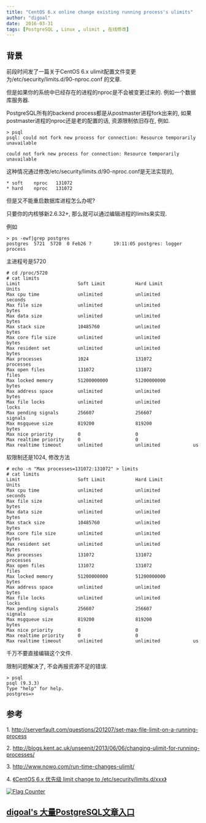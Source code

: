```yaml
---
title: "CentOS 6.x online change existing running process's ulimits"
author: "digoal"
date:  2016-03-31
tags: [PostgreSQL , Linux , ulimit , 在线修改]
---
```

## 背景          
前段时间发了一篇关于CentOS 6.x ulimit配置文件变更为/etc/security/limits.d/90-nproc.conf  的文章.  
  
但是如果你的系统中已经存在的进程的nproc是不会被变更过来的. 例如一个数据库服务器.  
  
PostgreSQL所有的backend process都是从postmaster进程fork出来的, 如果postmaster进程的nproc还是老的配置的话, 资源限制依旧存在, 例如.  
  
```  
> psql  
psql: could not fork new process for connection: Resource temporarily unavailable  
  
could not fork new process for connection: Resource temporarily unavailable  
```  
  
这种情况通过修改/etc/security/limits.d/90-nproc.conf是无法实现的,   
  
```  
* soft    nproc   131072  
* hard    nproc   131072  
```  
  
但是又不能重启数据库进程怎么办呢?  
  
只要你的内核够新2.6.32+, 那么就可以通过编辑进程的limits来实现.  
  
例如  
  
```  
> ps -ewf|grep postgres  
postgres  5721  5720  0 Feb26 ?        19:11:05 postgres: logger process     
```  
  
主进程号是5720  
  
```  
# cd /proc/5720  
# cat limits  
Limit                     Soft Limit           Hard Limit           Units       
Max cpu time              unlimited            unlimited            seconds     
Max file size             unlimited            unlimited            bytes       
Max data size             unlimited            unlimited            bytes       
Max stack size            10485760             unlimited            bytes       
Max core file size        unlimited            unlimited            bytes       
Max resident set          unlimited            unlimited            bytes       
Max processes             1024                 131072               processes   
Max open files            131072               131072               files       
Max locked memory         51200000000          51200000000          bytes       
Max address space         unlimited            unlimited            bytes       
Max file locks            unlimited            unlimited            locks       
Max pending signals       256607               256607               signals     
Max msgqueue size         819200               819200               bytes       
Max nice priority         0                    0                      
Max realtime priority     0                    0                      
Max realtime timeout      unlimited            unlimited            us          
```  
  
软限制还是1024, 修改方法  
  
```  
# echo -n "Max processes=131072:131072" > limits  
# cat limits   
Limit                     Soft Limit           Hard Limit           Units       
Max cpu time              unlimited            unlimited            seconds     
Max file size             unlimited            unlimited            bytes       
Max data size             unlimited            unlimited            bytes       
Max stack size            10485760             unlimited            bytes       
Max core file size        unlimited            unlimited            bytes       
Max resident set          unlimited            unlimited            bytes       
Max processes             131072               131072               processes   
Max open files            131072               131072               files       
Max locked memory         51200000000          51200000000          bytes       
Max address space         unlimited            unlimited            bytes       
Max file locks            unlimited            unlimited            locks       
Max pending signals       256607               256607               signals     
Max msgqueue size         819200               819200               bytes       
Max nice priority         0                    0                      
Max realtime priority     0                    0                      
Max realtime timeout      unlimited            unlimited            us          
```  
  
千万不要直接编辑这个文件.  
  
限制问题解决了, 不会再报资源不足的错误.  
  
```  
> psql  
psql (9.3.3)  
Type "help" for help.  
postgres=>  
```  
  
## 参考  
1\. http://serverfault.com/questions/201207/set-max-file-limit-on-a-running-process  
  
2\. http://blogs.kent.ac.uk/unseenit/2013/06/06/changing-ulimit-for-running-processes/  
  
3\. http://www.nowo.com/run-time-changes-ulimit/  
  
4\. [《CentOS 6.x 优先级 limit change to /etc/security/limits.d/xxx》](../201406/20140607_01.md)    
  
<a rel="nofollow" href="http://info.flagcounter.com/h9V1"  ><img src="http://s03.flagcounter.com/count/h9V1/bg_FFFFFF/txt_000000/border_CCCCCC/columns_2/maxflags_12/viewers_0/labels_0/pageviews_0/flags_0/"  alt="Flag Counter"  border="0"  ></a>  
  
  
  
  
  
  
## [digoal's 大量PostgreSQL文章入口](https://github.com/digoal/blog/blob/master/README.md "22709685feb7cab07d30f30387f0a9ae")
  
